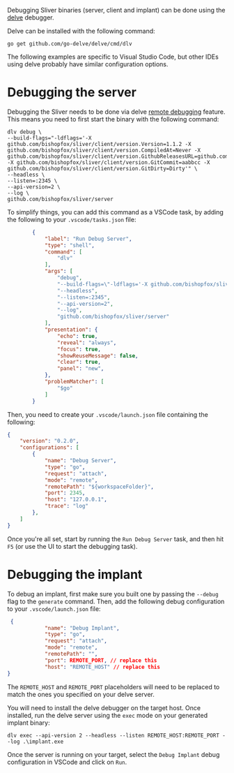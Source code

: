 Debugging Sliver binaries (server, client and implant) can be done using the [delve](https://github.com/go-delve/delve) debugger.

Delve can be installed with the following command:

```shell
go get github.com/go-delve/delve/cmd/dlv
```

The following examples are specific to Visual Studio Code, but other IDEs using delve probably have similar configuration options.

# Debugging the server

Debugging the Sliver needs to be done via delve [remote debugging](https://github.com/golang/vscode-go/blob/master/docs/debugging.md#remote-debugging) feature. This means you need to first start the binary with the following command:

```shell
dlv debug \
--build-flags="-ldflags='-X github.com/bishopfox/sliver/client/version.Version=1.1.2 -X github.com/bishopfox/sliver/client/version.CompiledAt=Never -X github.com/bishopfox/sliver/client/version.GithubReleasesURL=github.com -X github.com/bishopfox/sliver/client/version.GitCommit=aabbcc -X github.com/bishopfox/sliver/client/version.GitDirty=Dirty'" \
--headless \
--listen=:2345 \
--api-version=2 \
--log \
github.com/bishopfox/sliver/server
```

To simplify things, you can add this command as a VSCode task, by adding the following to your `.vscode/tasks.json` file:

```json
        {
            "label": "Run Debug Server",
            "type": "shell",
            "command": [
                "dlv"
            ],
            "args": [
                "debug",
                "--build-flags=\"-ldflags='-X github.com/bishopfox/sliver/client/version.Version=1.1.2 -X github.com/bishopfox/sliver/client/version.CompiledAt=Never -X github.com/bishopfox/sliver/client/version.GithubReleasesURL=github.com -X github.com/bishopfox/sliver/client/version.GitCommit=aabbcc -X github.com/bishopfox/sliver/client/version.GitDirty=Dirty'\"",
                "--headless",
                "--listen=:2345",
                "--api-version=2",
                "--log",
                "github.com/bishopfox/sliver/server"
            ],
            "presentation": {
                "echo": true,
                "reveal": "always",
                "focus": true,
                "showReuseMessage": false,
                "clear": true,
                "panel": "new",
            },
            "problemMatcher": [
                "$go"
            ]
        }
```

Then, you need to create your `.vscode/launch.json` file containing the following:

```json
{
    "version": "0.2.0",
    "configurations": [
        {
            "name": "Debug Server",
            "type": "go",
            "request": "attach",
            "mode": "remote",
            "remotePath": "${workspaceFolder}",
            "port": 2345,
            "host": "127.0.0.1",
            "trace": "log"
        },
    ]
}
```
Once you're all set, start by running the `Run Debug Server` task, and then hit `F5` (or use the UI to start the debugging task).

# Debugging the implant

To debug an implant, first make sure you built one by passing the `--debug` flag to the `generate` command. Then, add the following debug configuration to your `.vscode/launch.json` file:

```json
 {
            "name": "Debug Implant",
            "type": "go",
            "request": "attach",
            "mode": "remote",
            "remotePath": "",
            "port": REMOTE_PORT, // replace this
            "host": "REMOTE_HOST" // replace this
}
```
The `REMOTE_HOST` and `REMOTE_PORT` placeholders will need to be replaced to match the ones you specified on your delve server.

You will need to install the delve debugger on the target host. Once installed, run the delve server using the `exec` mode on your generated implant binary:

```shell
dlv exec --api-version 2 --headless --listen REMOTE_HOST:REMOTE_PORT --log .\implant.exe
```

Once the server is running on your target, select the `Debug Implant` debug configuration in VSCode and click on `Run`.